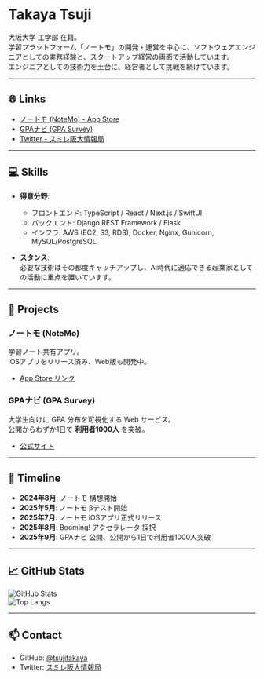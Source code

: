 # Takaya Tsuji

大阪大学 工学部 在籍。  
学習プラットフォーム「ノートモ」の開発・運営を中心に、ソフトウェアエンジニアとしての実務経験と、スタートアップ経営の両面で活動しています。  
エンジニアとしての技術力を土台に、経営者として挑戦を続けています。  

---

## 🌐 Links
- [ノートモ (NoteMo) - App Store](https://apps.apple.com/jp/app/)  
- [GPAナビ (GPA Survey)](https://gpa-survey.com)  
- [Twitter - スミレ阪大情報局](https://twitter.com/)  

---

## 💻 Skills
- **得意分野**:  
  - フロントエンド: TypeScript / React / Next.js / SwiftUI  
  - バックエンド: Django REST Framework / Flask  
  - インフラ: AWS (EC2, S3, RDS), Docker, Nginx, Gunicorn, MySQL/PostgreSQL  

- **スタンス**:  
  必要な技術はその都度キャッチアップし、AI時代に適応できる起業家としての活動に重点を置いています。  

---

## 🚀 Projects

### ノートモ (NoteMo)
学習ノート共有アプリ。  
iOSアプリをリリース済み、Web版も開発中。  
- [App Store リンク](https://apps.apple.com/jp/app/)  

### GPAナビ (GPA Survey)
大学生向けに GPA 分布を可視化する Web サービス。  
公開からわずか1日で **利用者1000人** を突破。  
- [公式サイト](https://gpa-survey.com)  

---

## 📅 Timeline

- **2024年8月**: ノートモ 構想開始  
- **2025年5月**: ノートモ βテスト開始  
- **2025年7月**: ノートモ iOSアプリ正式リリース  
- **2025年8月**: Booming! アクセラレータ 採択  
- **2025年9月**: GPAナビ 公開、公開から1日で利用者1000人突破  

---

## 📈 GitHub Stats
![GitHub Stats](https://github-readme-stats.vercel.app/api?username=tsujitakaya&show_icons=true&theme=default)  
![Top Langs](https://github-readme-stats.vercel.app/api/top-langs/?username=tsujitakaya&layout=compact)  

---

## 📫 Contact
- GitHub: [@tsujitakaya](https://github.com/tsujitakaya)  
- Twitter: [スミレ阪大情報局](https://twitter.com/)  
